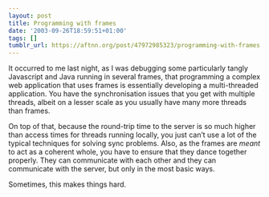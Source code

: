 ```yaml
---
layout: post
title: Programming with frames
date: '2003-09-26T18:59:51+01:00'
tags: []
tumblr_url: https://aftnn.org/post/47972985323/programming-with-frames
---
```

<p>It occurred to me last night, as I was debugging some particularly tangly Javascript and Java running in several frames, that programming a complex web application that uses frames is essentially developing a multi-threaded application. You have the synchronisation issues that you get with multiple threads, albeit on a lesser scale as you usually have many more threads than frames.</p>
<p>On top of that, because the round-trip time to the server is so much higher than access times for threads running locally, you just can&rsquo;t use a lot of the typical techniques for solving sync problems. Also, as the frames are <em>meant</em> to act as a coherent whole, you have to ensure that they dance together properly. They can communicate with each other and they can communicate with the server, but only in the most basic ways.</p>
<p>Sometimes, this makes things hard.</p>
